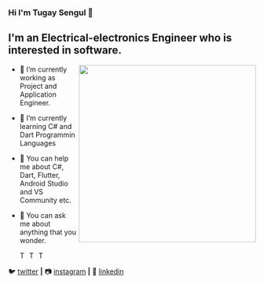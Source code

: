 ### Hi I'm Tugay Sengul 👋
 ## I'm an Electrical-electronics Engineer who is interested in software. 
 
  <img align="right" width="360" eight="360" frameBorder="0" src="https://media.giphy.com/media/PmAjqmm4beKervYzFr/giphy.gif" />
   
- 🔭 I’m currently working as Project and Application Engineer.
- 🌱 I’m currently learning C# and Dart Programmin Languages
- 🤔  You can help me about C#, Dart, Flutter, Android Studio and VS Community etc.
- 💬 You can ask me about anything that you wonder.

   <a href="https://github.com/Tgsngl">
   <img align="left" alt="Tugay Sengul's Github" width="16px" src="https://cdn.jsdelivr.net/npm/simple-icons@v3/icons/github.svg" />
   </a>
   <a href="https://www.facebook.com/Thend3/">
   <img align="left" alt="Tugay Sengul's Facebook" width="16px" src="https://cdn.jsdelivr.net/npm/simple-icons@v3/icons/facebook.svg" />
   </a>
   <a href="tgysngll@gmail.com">
   <img align="left" alt="Tugay Sengul's Facebook" width="16px" src="https://cdn.jsdelivr.net/npm/simple-icons@3.13.0/icons/mail-dot-ru.svg" />
   </a>
   <br/>
   
🐦 [twitter][twitter] **|** 
📷 [instagram][instagram] **|** 
👔 [linkedin][linkedin]


[twitter]: https://twitter.com/Tgysngll
[instagram]: https://www.instagram.com/tgysngl
[linkedin]: https://www.linkedin.com/in/tgysngl

  

   
  


 





